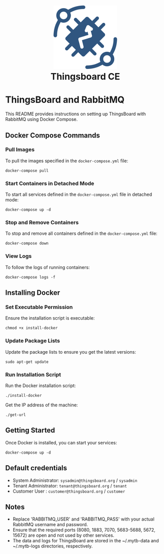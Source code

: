 
<h1 align="center">
  <br>
  <a href="https://thingsboard.io/"><img src="./thingsboard_logo.png" alt="Thingsboard" width="200"></a>
  <br>
    Thingsboard CE
  <br>
</h1>

# ThingsBoard and RabbitMQ

This README provides instructions on setting up ThingsBoard with RabbitMQ using Docker Compose.

## Docker Compose Commands

### Pull Images
To pull the images specified in the `docker-compose.yml` file:

```
docker-compose pull
```

### Start Containers in Detached Mode
To start all services defined in the `docker-compose.yml` file in detached mode:

```
docker-compose up -d
```

### Stop and Remove Containers
To stop and remove all containers defined in the `docker-compose.yml` file:

```
docker-compose down
```

### View Logs
To follow the logs of running containers:

```
docker-compose logs -f
```

## Installing Docker

### Set Executable Permission
Ensure the installation script is executable:

```
chmod +x install-docker
```

### Update Package Lists
Update the package lists to ensure you get the latest versions:

```
sudo apt-get update
```

### Run Installation Script
Run the Docker installation script:

```
./install-docker
```

Get the IP address of the machine:

```
./get-url
```

## Getting Started
Once Docker is installed, you can start your services:

```
docker-compose up -d
```

## Default credentials

- System Administrator: `sysadmin@thingsboard.org` / `sysadmin`
- Tenant Administrator: `tenant@thingsboard.org` / `tenant`
- Customer User : `customer@thingsboard.org` / `customer`

## Notes
- Replace 'RABBITMQ_USER' and 'RABBITMQ_PASS' with your actual RabbitMQ username and password.
- Ensure that the required ports (8080, 1883, 7070, 5683-5688, 5672, 15672) are open and not used by other services.
- The data and logs for ThingsBoard are stored in the ~/.mytb-data and ~/.mytb-logs directories, respectively.